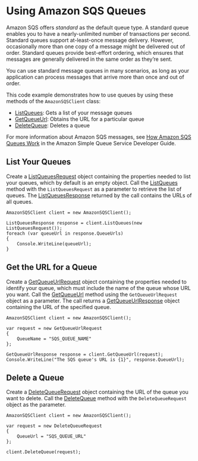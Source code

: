 # Using Amazon SQS Queues<a name="UsingSQSQueues"></a>

Amazon SQS offers *standard* as the default queue type\. A standard queue enables you to have a nearly\-unlimited number of transactions per second\. Standard queues support at\-least\-once message delivery\. However, occasionally more than one copy of a message might be delivered out of order\. Standard queues provide best\-effort ordering, which ensures that messages are generally delivered in the same order as they’re sent\.

You can use standard message queues in many scenarios, as long as your application can process messages that arrive more than once and out of order\.

This code example demonstrates how to use queues by using these methods of the `AmazonSQSClient` class:
+  [ListQueues](https://docs.aws.amazon.com/sdkfornet/v3/apidocs/items/SQS/MSQSListQueuesListQueuesRequest.html): Gets a list of your message queues
+  [GetQueueUrl](https://docs.aws.amazon.com/sdkfornet/v3/apidocs/items/SQS/MSQSGetQueueUrlGetQueueUrlRequest.html): Obtains the URL for a particular queue
+  [DeleteQueue](https://docs.aws.amazon.com/sdkfornet/v3/apidocs/items/SQS/MSQSDeleteQueueDeleteQueueRequest.html): Deletes a queue

For more information about Amazon SQS messages, see [How Amazon SQS Queues Work](https://docs.aws.amazon.com/AWSSimpleQueueService/latest/SQSDeveloperGuide/sqs-how-it-works.html) in the Amazon Simple Queue Service Developer Guide\.

## List Your Queues<a name="list-your-queues"></a>

Create a [ListQueuesRequest](https://docs.aws.amazon.com/sdkfornet/v3/apidocs/items/SQS/TListQueuesRequest.html) object containing the properties needed to list your queues, which by default is an empty object\. Call the [ListQueues](https://docs.aws.amazon.com/sdkfornet/v3/apidocs/items/SQS/MSQSListQueuesListQueuesRequest.html) method with the `ListQueuesRequest` as a parameter to retrieve the list of queues\. The [ListQueuesResponse](https://docs.aws.amazon.com/sdkfornet/v3/apidocs/items/SQS/TListQueuesResponse.html) returned by the call contains the URLs of all queues\.

```
AmazonSQSClient client = new AmazonSQSClient();

ListQueuesResponse response = client.ListQueues(new ListQueuesRequest());
foreach (var queueUrl in response.QueueUrls)
{
    Console.WriteLine(queueUrl);
}
```

## Get the URL for a Queue<a name="get-the-url-for-a-queue"></a>

Create a [GetQueueUrlRequest](https://docs.aws.amazon.com/sdkfornet/v3/apidocs/items/SQS/TGetQueueUrlRequest.html) object containing the properties needed to identify your queue, which must include the name of the queue whose URL you want\. Call the [GetQueueUrl](https://docs.aws.amazon.com/sdkfornet/v3/apidocs/items/SQS/MSQSGetQueueUrlGetQueueUrlRequest.html) method using the `GetQueueUrlRequest` object as a parameter\. The call returns a [GetQueueUrlResponse](https://docs.aws.amazon.com/sdkfornet/v3/apidocs/items/SQS/TGetQueueUrlResponse.html) object containing the URL of the specified queue\.

```
AmazonSQSClient client = new AmazonSQSClient();

var request = new GetQueueUrlRequest
{
    QueueName = "SQS_QUEUE_NAME"
};

GetQueueUrlResponse response = client.GetQueueUrl(request);
Console.WriteLine("The SQS queue's URL is {1}", response.QueueUrl);
```

## Delete a Queue<a name="delete-a-queue"></a>

Create a [DeleteQueueRequest](https://docs.aws.amazon.com/sdkfornet/v3/apidocs/items/SQS/TDeleteQueueRequest.html) object containing the URL of the queue you want to delete\. Call the [DeleteQueue](https://docs.aws.amazon.com/sdkfornet/v3/apidocs/items/SQS/MSQSDeleteQueueDeleteQueueRequest.html) method with the `DeleteQueueRequest` object as the parameter\.

```
AmazonSQSClient client = new AmazonSQSClient();

var request = new DeleteQueueRequest
{
    QueueUrl = "SQS_QUEUE_URL"
};

client.DeleteQueue(request);
```